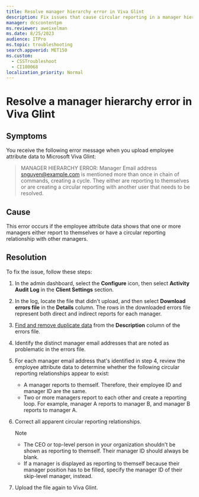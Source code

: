 ```yaml
---
title: Resolve manager hierarchy error in Viva Glint
description: Fix issues that cause circular reporting in a manager hierarchy when you upload employee attribute data to Microsoft Viva Glint.
manager: dcscontentpm
ms.reviewer: aweixelman
ms.date: 8/25/2023
audience: ITPro
ms.topic: troubleshooting
search.appverid: MET150
ms.custom: 
  - CSSTroubleshoot
  - CI180068
localization_priority: Normal
---
```


# Resolve a manager hierarchy error in Viva Glint

## Symptoms

You receive the following error message when you upload employee attribute data to Microsoft Viva Glint:

> MANAGER HIERARCHY ERROR: Manager Email address snguyen@example.com is mentioned more than once in chain of commands, creating a cycle. They either are reporting to themselves or are creating a circular reporting with another user that needs to be resolved.

## Cause

This error occurs if the employee attribute data shows that one or more managers either report to themselves or have a circular reporting relationship with other managers.

## Resolution

To fix the issue, follow these steps:

1. In the admin dashboard, select the **Configure** icon, then select **Activity Audit Log** in the **Client Settings** section.
2. In the log, locate the file that didn't upload, and then select **Download errors file** in the **Details** column. The rows in the downloaded errors file represent both direct and indirect reports for each manager.
3. [Find and remove duplicate data](https://support.microsoft.com/office/find-and-remove-duplicates-00e35bea-b46a-4d5d-b28e-66a552dc138d) from the **Description** column of the errors file.
4. Identify the distinct manager email addresses that are noted as problematic in the errors file.
5. For each manager email address that's identified in step 4, review the employee attribute data to determine whether the following circular reporting relationships appear to exist:

   - A manager reports to themself. Therefore, their employee ID and manager ID are the same.
   - Two or more managers report to each other and create a reporting loop. For example, manager A reports to manager B, and manager B reports to manager A.
6. Correct all apparent circular reporting relationships.

   > [!NOTE]
   >
   > - The CEO or top-level person in your organization shouldn't be shown as reporting to themself. Their manager ID should always be blank.
   > - If a manager is displayed as reporting to themself because their manager position has to be filled, specify the manager ID of their skip-level manager, instead.

7. Upload the file again to Viva Glint.
